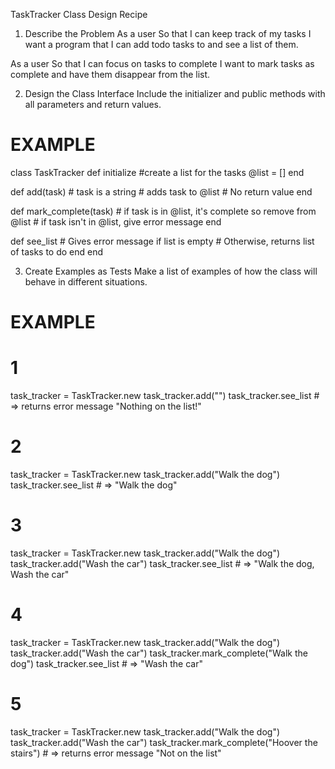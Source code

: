 TaskTracker Class Design Recipe
1. Describe the Problem
As a user
So that I can keep track of my tasks
I want a program that I can add todo tasks to and see a list of them.

As a user
So that I can focus on tasks to complete
I want to mark tasks as complete and have them disappear from the list.


2. Design the Class Interface
Include the initializer and public methods with all parameters and return values.

# EXAMPLE

class TaskTracker
  def initialize
    #create a list for the tasks 
    @list = []
  end

  def add(task) # task is a string
    # adds task to @list
    # No return value
  end

  def mark_complete(task)
    # if task is in @list, it's complete so remove from @list
    # if task isn't in @list, give error message
  end

  def see_list
    # Gives error message if list is empty
    # Otherwise, returns list of tasks to do
  end
end

3. Create Examples as Tests
Make a list of examples of how the class will behave in different situations.

# EXAMPLE
# 1
task_tracker = TaskTracker.new
task_tracker.add("")
task_tracker.see_list # => returns error message "Nothing on the list!"

# 2
task_tracker = TaskTracker.new
task_tracker.add("Walk the dog")
task_tracker.see_list # => "Walk the dog"

# 3
task_tracker = TaskTracker.new
task_tracker.add("Walk the dog")
task_tracker.add("Wash the car")
task_tracker.see_list # => "Walk the dog, Wash the car"

# 4
task_tracker = TaskTracker.new
task_tracker.add("Walk the dog")
task_tracker.add("Wash the car")
task_tracker.mark_complete("Walk the dog")
task_tracker.see_list # => "Wash the car"

# 5
task_tracker = TaskTracker.new
task_tracker.add("Walk the dog")
task_tracker.add("Wash the car")
task_tracker.mark_complete("Hoover the stairs") # => returns error message "Not on the list"

